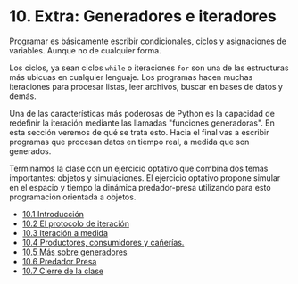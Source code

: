 # 10. Extra: Generadores e iteradores
Programar es básicamente escribir condicionales, ciclos y asignaciones de variables. Aunque no de cualquier forma.

Los ciclos, ya sean ciclos `while` o iteraciones `for` son una de las estructuras más ubicuas en cualquier lenguaje. Los programas hacen muchas iteraciones para procesar listas, leer archivos, buscar en bases de datos y demás.

Una de las características más poderosas de Python es la capacidad de redefinir la iteración mediante las llamadas "funciones generadoras". En esta sección veremos de qué se trata esto. Hacia el final vas a escribir programas que procesan datos en tiempo real, a medida que son generados. 

Terminamos la clase con un ejercicio optativo que combina dos temas importantes: objetos y simulaciones. El ejercicio optativo propone simular en el espacio y tiempo la dinámica predador-presa utilizando para esto programación orientada a objetos.


* [10.1 Introducción](01_Intro.md)
* [10.2 El protocolo de iteración](02_protocolo_Iteracion.md)
* [10.3 Iteración a medida](03_iteracion_a_medida.md)
* [10.4 Productores, consumidores y cañerías.](04_Producers_consumers.md)
* [10.5 Más sobre generadores](05_Mas_generadores.md)
* [10.6 Predador Presa](06_PredadorPresa.md)
* [10.7 Cierre de la clase](07_Cierre.md)
